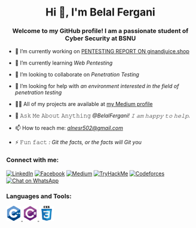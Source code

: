 <h1 align="center">Hi 👋, I'm Belal Fergani</h1>
<h3 align="center">Welcome to my GitHub profile! I am a passionate student of Cyber Security at BSNU</h3>

- 🔭 I’m currently working on [PENTESTING REPORT ON ginandjuice.shop](https://medium.com/@alnesr502/the-penetration-test-report-presents-a-comprehensive-security-assessment-of-the-c37c608f36d0)

- 🌱 I’m currently learning *Web Pentesting*

- 👯 I’m looking to collaborate on *Penetration Testing*

- 🤝 I’m looking for help with *an environment interested in the field of penetration testing*

- 👨‍💻 All of my projects are available at [my Medium profile](https://medium.com/@alnesr502)

- 💬 𝙰𝚜𝚔 𝙼𝚎 𝙰𝚋𝚘𝚞𝚝 𝙰𝚗𝚢𝚝𝚑𝚒𝚗𝚐 *@BelalFergani! 𝙸 𝚊𝚖 𝚑𝚊𝚙𝚙𝚢 𝚝𝚘 𝚑𝚎𝚕𝚙.*

- 📫 How to reach me: *alnesr502@gmail.com*

- ⚡ 𝙵𝚞𝚗 𝚏𝚊𝚌𝚝 *: Git the facts, or the facts will Git you*

<h3 align="left">Connect with me:</h3>
<p align="left">
<a href="https://www.linkedin.com/in/belal-fergani-80588831a/" target="blank"><img align="center" src="https://raw.githubusercontent.com/rahuldkjain/github-profile-readme-generator/master/src/images/icons/Social/linked-in-alt.svg" alt="LinkedIn" height="30" width="40" /></a>
<a href="https://www.facebook.com/profile.php?id=100016086849742" target="blank"><img align="center" src="https://raw.githubusercontent.com/rahuldkjain/github-profile-readme-generator/master/src/images/icons/Social/facebook.svg" alt="Facebook" height="30" width="40" /></a>
<a href="https://medium.com/@alnesr502" target="blank"><img align="center" src="https://raw.githubusercontent.com/rahuldkjain/github-profile-readme-generator/master/src/images/icons/Social/medium.svg" alt="Medium" height="30" width="40" /></a>
<a href="https://tryhackme.com/r/p/belalfergani" target="blank"><img align="center" src="https://raw.githubusercontent.com/rahuldkjain/github-profile-readme-generator/master/src/images/icons/Social/hackerrank.svg" alt="TryHackMe" height="30" width="40" /></a>
<a href="https://codeforces.com/profile/belal_fergani" target="blank"><img align="center" src="https://raw.githubusercontent.com/rahuldkjain/github-profile-readme-generator/master/src/images/icons/Social/codeforces.svg" alt="Codeforces" height="30" width="40" /></a>
     <a href="https://wa.me/201227897361" target="_blank" rel="nofollow">
    <img align="center" src="https://upload.wikimedia.org/wikipedia/commons/6/6b/WhatsApp.svg" alt="Chat on WhatsApp" height="30" width="40" style="max-width: 100%;">
</a>
</p>

<h3 align="left">Languages and Tools:</h3>
<p align="left"> 
    <a href="https://www.w3schools.com/cpp/" target="_blank" rel="noreferrer"> 
        <img src="https://raw.githubusercontent.com/devicons/devicon/master/icons/cplusplus/cplusplus-original.svg" alt="cplusplus" width="40" height="40"/> 
    </a> 
    <a href="https://www.w3schools.com/cs/" target="_blank" rel="noreferrer"> 
        <img src="https://raw.githubusercontent.com/devicons/devicon/master/icons/csharp/csharp-original.svg" alt="csharp" width="40" height="40"/> 
    </a> 
    <a href="https://www.w3schools.com/css/" target="_blank" rel="noreferrer"> 
        <img src="https://raw.githubusercontent.com/devicons/devicon/master/icons/css3/css3-original-wordmark.svg" alt="css3" width="40" height="40"/> 
    </a> 
    <a href="https://www.w3.org/html/" target="_blank" rel="noreferrer"> 
        <img src="https://raw.githubusercontent.com/devicons/devicon/master/icons/html5/html5-original-wordmark.svg" alt="html5" width="40" height="40
